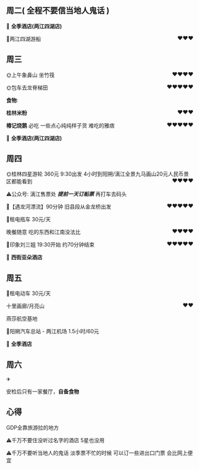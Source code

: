 ## 周二( 全程不要信当地人鬼话 )

 🏨 **全季酒店(两江四湖店)**

🌙两江四湖游船<span style="float: right;">❤️❤️❤️</span>

## 周三

🌞上午象鼻山 坐竹筏<span style="float: right;">❤️❤️❤️❤️</span>

🌞包车去龙脊梯田<span style="float: right;">❤️❤️❤️❤️❤️</span>

**食物**:

**桂林米粉** <span style="float: right;">❤️❤️❤️</span>

**椿记烧鹅** 必吃 一些点心纯纯样子货 难吃的雅痞<span style="float: right;">❤️❤️❤️❤️❤️</span>

🏨 **全季酒店(两江四湖店)**

## 周四

🌞桂林四星游轮 360元 9:30出发 4小时到阳朔/漓江全景九马画山20元人民币景区都能看到<span style="float: right;">❤️❤️❤️❤️</span>

⚠️公众号: 漓江售票处 ***提前一天订船票*** 再打车去码头 

📌【遇龙河漂流】90分钟 旧县段从金龙桥出发<span style="float: right;">❤️❤️❤️❤️❤️</span>

🛵租电瓶车 30元/天

晚餐随意 吃的东西和江南没法比<span style="float: right;">❤️❤️❤️❤️</span>

🌙印象刘三姐 19:30开始 约70分钟结束<span style="float: right;">❤️❤️❤️❤️❤️</span>

🏨 **西街亚朵酒店** 

## 周五

🛵租电动车 30元/天

十里画廊/月亮山<span style="float: right;">❤️❤️</span>

燕莎航空基地

🚗阳朔汽车总站 - 两江机场 1.5小时/60元

🏨 **全季酒店**

## 周六

 ✈

安检后只有一家餐厅，**自备食物**


## 心得

GDP全靠旅游拉的地方 

⚠️千万不要住没听过名字的酒店 5星也没用

⚠️千万不要听当地人的鬼话 淡季票不忙的时候 可以订一些进出口门票 会比网上便宜